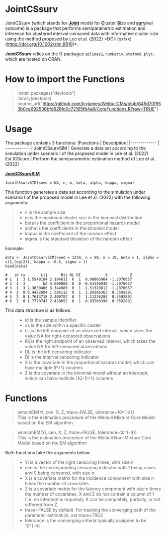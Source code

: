 # JointCSsurv
JointCSsurv (which stands for <ins>**Joint**</ins> model for <ins>**C**</ins>luster <ins>**S**</ins>ize and <ins>**surv**</ins>ival outcome) is a package that performs semiparametric estimation and inference for clustered interval-censored data with informative cluster size using the method proposed by Lee et al. (2022) <DOI: [xx/xx] (https://doi.org/10.1002/sim.8910)>.

**JointCSsurv** relies on the R-packages `splines2`, `numDeriv`, `statmod`, `plyr`, which are hosted on CRAN.

# How to import the Functions
> install.packages("devtools")<br />
> library(devtools) <br /> 
> source_url("https://github.com/lcyjames/WeibullCMs/blob/845d70f953b0ce692536bfd928fc0c72165fb4a8/CoreFunctions.R?raw=TRUE")

# Usage #
The package contains 3 functions:
|Functions  | Description|
|------------- | -------------|
JointCSsurvSIM  | Generate a data set according to the simulation under scenario I of the proposed model in Lee et al. (2022)
Est.ICScure  |  Perform the semiparametric estimation method of Lee et al. (2022)

<ins>**JointCSsurvSIM**</ins>

```
JointCSsurvSIM(seed = NA, n, m, beta, alpha, kappa, sigma)
```
This function generates a data set according to the simulation under scenario I of the proposed model in Lee et al. (2022) with the following arguments:
>- n is the sample size
>- m is the maximum cluster size in the binomial distribution
>- beta is the coefficient in the proportional hazards model
>- alpha is the coefficients in the binomial model
>- kappa is the coefficient of the random effect
>- sigma is the standard deviation of the random effect

Example:
```
data <- JointCSsurvSIM(seed = 1234, n = 50, m = 10, beta = 1, alpha = c(1,log(2)), kappa = -0.5, sigma = 1)
head(data)

#   id cs       Lij      Rij DL DI           X          Z
# 1  1  3 1.5548184 2.194611  0  1  0.08005964 -1.2070657
# 2  1  3        NA 4.000000  0  0 -0.63140930 -1.2070657
# 3  1  3 2.3650486 3.344980  0  1 -1.51328812 -1.2070657
# 4  2  8 0.4422604 1.384112  0  1  1.84246363  0.3592891
# 5  2  8 1.7613718 2.400782  0  1  1.11236284  0.3592891
# 6  2  8 1.7778747 2.428052  0  1  0.03266396  0.3592891
```

This data structure is as follows:
>- id is the sample identifier
>- cs is the size within a specific cluster
>- Lij is the left endpoint of an observed interval, which takes the value NA for right-censored observations
>- Rij is the right endpoint of an observed interval, which takes the value NA for left-censored observations
>- DL is the left censoring indicator
>- DI is the interval censoring indicator
>- X is the covariate in the proportional hazards model, which can have multiple (P>1) columns
>- Z is the covariate in the binomial model without an intercept, which can have multiple {(Q-1)>1} columns

# Functions
> wmcmEM(Yi, cen, X, Z, trace=FALSE, tolerance=10^{-4}) <br />
This is the estimation procedure of the Weibull Mixture Cure Model based on the EM algorithm.

> wnmcmEM(Yi, cen, X, Z, trace=FALSE, tolerance=10^{-4}) <br />
This is the estimation procedure of the Weibull Non-Mixture Cure Model based on the EM algorithm

Both functions take the arguments below:
>- Yi is a vector of the right censoring times, with size n 
>- cen is the corresponding censoring indicator with 1 being cases and 0 being censored, with size n
>- X is a covariate matrix for the incidence component with size n times the number of covariates
>- Z is a covariate matrix for the latency component with size n times the number of covariates; X and Z do not contain a column of 1 (i.e. no intercept is required); X can be completely, partially, or not different from Z.<br />
>- trace=FALSE by default. For tracking the converging path of the parameter estimation, set trace=TRUE 
>- tolerance is the converging criteria typically assigned to be 10^{-4}
